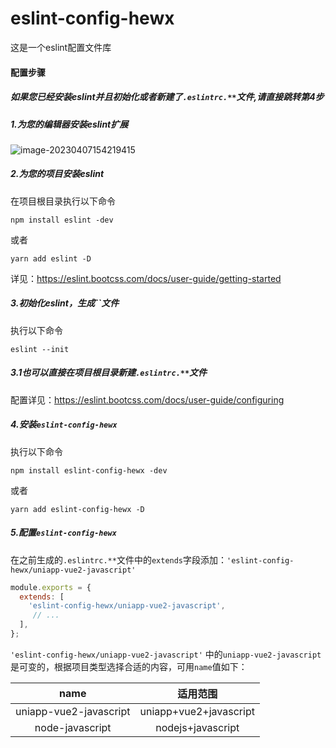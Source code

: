 # eslint-config-hewx

这是一个eslint配置文件库

#### 配置步骤

##### 如果您已经安装eslint并且初始化或者新建了`.eslintrc.**`文件,请直接跳转第4步

##### 1.为您的编辑器安装eslint扩展

![image-20230407154219415](C:\Users\admin\Desktop\eslint-config-hewx\README.assets\image-20230407154219415.png)

##### 2.为您的项目安装eslint

在项目根目录执行以下命令

```shell
npm install eslint -dev
```

或者

```shell
yarn add eslint -D
```

详见：https://eslint.bootcss.com/docs/user-guide/getting-started

##### 3.初始化eslint，生成``文件

执行以下命令

```shell
eslint --init
```

##### 3.1也可以直接在项目根目录新建`.eslintrc.**`文件

配置详见：https://eslint.bootcss.com/docs/user-guide/configuring

##### 4.安装`eslint-config-hewx`

执行以下命令

```shell
npm install eslint-config-hewx -dev
```

或者

```shell
yarn add eslint-config-hewx -D
```

##### 5.配置`eslint-config-hewx`

在之前生成的`.eslintrc.**`文件中的`extends`字段添加：`'eslint-config-hewx/uniapp-vue2-javascript'`

```js
module.exports = {
  extends: [
    'eslint-config-hewx/uniapp-vue2-javascript',
     // ...
  ],
};

```

`'eslint-config-hewx/uniapp-vue2-javascript'` 中的`uniapp-vue2-javascript`是可变的，根据项目类型选择合适的内容，可用`name`值如下：

|          name          |        适用范围        |
| :--------------------: | :--------------------: |
| uniapp-vue2-javascript | uniapp+vue2+javascript |
|    node-javascript     |   nodejs+javascript    |

